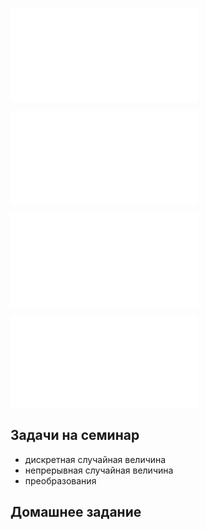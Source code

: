 ![Математическое ожидание](Определения/Математическое%20ожидание.md)

![Свойства математического ожидания](Определения/Свойства%20математического%20ожидания.md)

![Дисперсия](Определения/Дисперсия.md)

![Свойства дисперсии](Определения/Свойства%20дисперсии.md)

## Задачи на семинар

- дискретная случайная величина
- непрерывная случайная величина
- преобразования
## Домашнее задание

